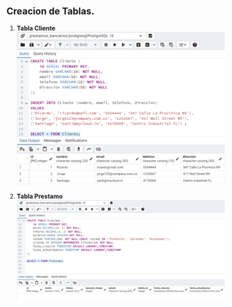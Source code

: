 ## Creacion de Tablas.
1. **Tabla Cliente**
![Captura Tabla Cliente](Tabla_Cliente.png "Creacion, Inserción de datos y Consulta")

1. **Tabla Prestamo**
![Captura Tabla Prestamo](Tabla_Prestamo.png "Creacion y Consulta")